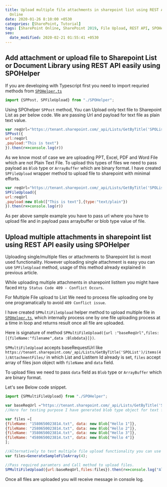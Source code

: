 ```yaml
---
title: Upload multiple file attachments in sharepoint list using REST API On SharePoint
  Online
date: 2020-01-26 8:10:00 +0530
categories: [SharePoint, Tutorial]
tags: [SharePoint Online, SharePoint 2019, File Upload, REST API, SPOHelper]
seo:
  date_modified: 2020-02-21 01:55:41 +0530
---
```


## Add attachment or upload file to Sharepoint List or Document Library using REST API easily using SPOHelper

If you are developing with Typescript first you need to import requried methods from [`SPOHelper.ts`](https://github.com/anomepani/sp-rest-util/blob/master/SPOHelper.ts)

```js
import {SPPost, SPFileUpload} from "./SPOHelper";
```
Using SPOhelper `SPPost` method, You can Upload only text file to Sharepoint List as per below code.
We are passing Url and payload for text file as plain text value.

```js
var reqUrl="https://tenant.sharepoint.com/_api/Lists/GetByTitle('SPOList')/items(1)/AttachmentFiles/add(FileName='abc3.txt')";
SPPost({
url:reqUrl
,payload:"This is text")
}).then(r=>console.log(r))
```
As we know most of case we are uploading PPT, Excel, PDF and Word File which are not Plain Text File.
To upload this types of files we need to pass payload as `Blob` type or `ArrayBuffer` which are binary format.
I have created `SPFileUpload` wrapper method to upload file to sharepoint with minimal efforts.

```js
var reqUrl="https://tenant.sharepoint.com/_api/Lists/GetByTitle('SPOList')/items(1)/AttachmentFiles/add(FileName='abc3.txt')"
SPFileUpload({
url:reqUrl
,payload:new Blob(["This is text"],{type:"text/plain"})
}).then(r=>console.log(r))
```
As per above sample example you have to pass url where you have to upload file and in payload pass arraybuffer or blob type value of file.

## Upload multiple attachments in sharepoint list using REST API easily using SPOHelper

Uploading single/multiple files or attachments to Sharepoint list is most used functionality. However uploading single attachment is easy you can use  `SPFileUpload` method, usage of this method already explained in previous article.

While uploading multiple attachments in sharepoint listitem you might have faced `Http Status Code 409 - Conflict Occurs`.

For Multiple File upload to List We need to process file uploading one by one programatically to avoid `409 Conflict issue`.

I have created `SPMultiFileUpload` helper method to upload multiple file in [`SPOHelper.ts`](https://github.com/anomepani/sp-rest-util/blob/master/SPOHelper.ts), which internally process one by one file uploading process at a time in loop and returns result once all file are uploaded. 

Here is signature of method `SPMultiFileUpload({url :"baseReqUrl",files:[{fileName:"filename",data :Blobdata}]})`.

`SPMultiFileUpload` accepts baseRequestUrl like `https://tenant.sharepoint.com/_api/Lists/GetByTitle('SPOList')/items(4)/AttachmentFiles/` in which List and Listitem Id already is set,
`files` accept array of files json object with `fileName` and `data` field.

To upload files we need to pass `data` field as `Blob` type or `ArrayBuffer` which are binary format.

Let's see Below code snippet.

```js
import {SPMultiFileUpload} from "./SPOHelper";

var baseReqUrl ="https://tenant.sharepoint.com/_api/Lists/GetByTitle('SPOList')/items(4)/AttachmentFiles/";
//Here for testing purpose I have generated blob type object for text file , but you can prepare this array of files using file upload control

var files =[
{fileName: "1580650023814.txt", data: new Blob["Hello 1"]},
{fileName: "2580650023814.txt", data: new Blob["Hello 2"]},
{fileName: "3580650023814.txt", data: new Blob["Hello 3"]},
{fileName: "4580650023814.txt", data: new Blob["Hello 4"]}
];

//Alternatively to test multiple file upload functionality you can use below method `GenerateSampleFileArray(10)` to prepare  files array by passing number of files count as argument.
var files=GenerateSampleFileArray(4);

//Pass required paramters and Call method to upload files.
SPMultiFileUpload({url:baseReqUrl,files:files}).then(r=>console.log("All File Uploaded..",r));

```
Once all files are uploaded you will receive message in console log.